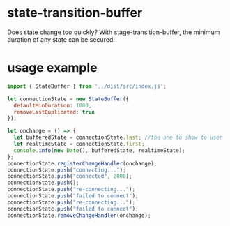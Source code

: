 # state-transition-buffer
Does state change too quickly? With stage-transition-buffer, the minimum duration of any state can be secured.

# usage example
```javascript
import { StateBuffer } from '../dist/src/index.js';

let connectionState = new StateBuffer({
  defaultMinDuration: 1000,
  removeLastDuplicated: true
});

let onchange = () => {
  let bufferedState = connectionState.last; //the one to show to user
  let realtimeState = connectionState.first;
  console.info(new Date(), bufferedState, realtimeState);
};
connectionState.registerChangeHandler(onchange);
connectionState.push("connecting...");
connectionState.push("connected", 2000);
connectionState.push();
connectionState.push("re-connecting...");
connectionState.push("failed to connect");
connectionState.push("re-connecting...");
connectionState.push("failed to connect");
connectionState.removeChangeHandler(onchange);
```